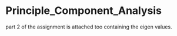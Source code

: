 # Principle_Component_Analysis
part 2 of the assignment is attached too containing the eigen values. 
